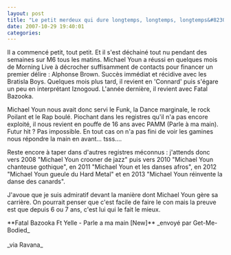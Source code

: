 ```yaml
---
layout: post
title: "Le petit merdeux qui dure longtemps, longtemps, longtemps&#8230;"
date: 2007-10-29 19:40:01
categories:
---
```


Il a commencé petit, tout petit. Et il s'est déchainé tout nu pendant des semaines sur M6 tous les matins. Michael Youn a réussi en quelques mois de Morning Live à décrocher suffisamment de contacts pour financer un premier délire&nbsp;: Alphonse Brown. Succès immédiat et récidive avec les Bratisla Boys. Quelques mois plus tard, il revient en 'Connard' puis s'égare un peu en interprétant Iznogoud. L'année dernière, il revient avec Fatal Bazooka.

Michael Youn nous avait donc servi le Funk, la Dance marginale, le rock Poilant et le Rap boulé. Piochant dans les registres qu'il n'a pas encore exploité, il nous revient en pouffe de 16 ans avec PAMM (Parle à ma main). Futur hit&nbsp;? Pas impossible. En tout cas on n'a pas fini de voir les gamines nous répondre la main en avant&#8230; tsss&#8230;.

Reste encore à taper dans d'autres registres méconnus&nbsp;: j'attends donc vers 2008 &quot;Michael Youn crooner de jazz&quot; puis vers 2010 &quot;Michael Youn chanteuse gothique&quot;, en 2011 &quot;Michael Youn et les danses afros&quot;, en 2012 &quot;Michael Youn gueule du Hard Metal&quot; et en 2013 &quot;Michael Youn réinvente la danse des canards&quot;.

J'avoue que je suis admiratif devant la manière dont Michael Youn gère sa carrière. On pourrait penser que c'est facile de faire le con mais la preuve est que depuis 6 ou 7 ans, c'est lui qui le fait le mieux.

<div>     
**Fatal Bazooka Ft Yelle - Parle a ma main [New]**     
_envoyé par Get-Me-Bodied_</div>

<div>&#xA0;</div>

<div>_via Ravana_</div>